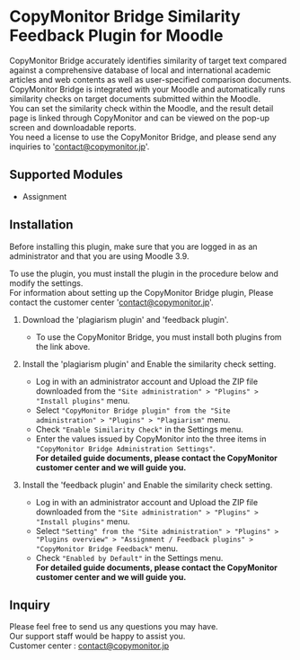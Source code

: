 # CopyMonitor Bridge Similarity Feedback Plugin for Moodle
CopyMonitor Bridge accurately identifies similarity of target text compared against a comprehensive database of local and international academic articles and web contents as well as user-specified comparison documents. <br>
CopyMonitor Bridge is integrated with your Moodle and automatically runs similarity checks on target documents submitted within the Moodle. <br>
You can set the similarity check within the Moodle, and the result detail page is linked through CopyMonitor and can be viewed on the pop-up screen and downloadable reports. <br>
You need a license to use the CopyMonitor Bridge, and please send any inquiries to 'contact@copymonitor.jp'. <br>


## Supported Modules
- Assignment


## Installation
Before installing this plugin, make sure that you are logged in as an administrator and that you are using Moodle 3.9.

To use the plugin, you must install the plugin in the procedure below and modify the settings.<br>
For information about setting up the CopyMonitor Bridge plugin, Please contact the customer center 'contact@copymonitor.jp'.

1. Download the 'plagiarism plugin' and 'feedback plugin'.
   * To use the CopyMonitor Bridge, you must install both plugins from the link above.


2. Install the 'plagiarism plugin' and Enable the similarity check setting.
   * Log in with an administrator account and Upload the ZIP file downloaded from the ```"Site administration" > "Plugins" > "Install plugins"``` menu.
   * Select ```"CopyMonitor Bridge plugin" from the "Site administration" > "Plugins" > "Plagiarism"``` menu.
   * Check ```"Enable Similarity Check"``` in the Settings menu.
   * Enter the values issued by CopyMonitor into the three items in ```"CopyMonitor Bridge Administration Settings"```. <br>
    **For detailed guide documents, please contact the CopyMonitor customer center and we will guide you.**


3. Install the 'feedback plugin' and Enable the similarity check setting.
   * Log in with an administrator account and Upload the ZIP file downloaded from the ```"Site administration" > "Plugins" > "Install plugins"``` menu.
   * Select ```"Setting" from the "Site administration" > "Plugins" > "Plugins overview" > "Assignment / Feedback plugins" > "CopyMonitor Bridge Feedback"``` menu.
   * Check ```"Enabled by Default"``` in the Settings menu. <br>
    **For detailed guide documents, please contact the CopyMonitor customer center and we will guide you.**

## Inquiry
Please feel free to send us any questions you may have. <br>
Our support staff would be happy to assist you. <br>
Customer center : contact@copymonitor.jp